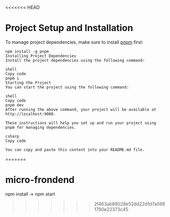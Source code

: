 <<<<<<< HEAD
# Project Setup and Installation

To manage project dependencies, make sure to install [pnpm](https://pnpm.io/) first:

```shell
npm install -g pnpm
Installing Project Dependencies
Install the project dependencies using the following command:

shell
Copy code
pnpm i
Starting the Project
You can start the project using the following command:

shell
Copy code
pnpm dev
After running the above command, your project will be available at http://localhost:9000.

These instructions will help you set up and run your project using pnpm for managing dependencies.

csharp
Copy code

You can copy and paste this content into your README.md file.
```
=======
# micro-frondend
npm install -> npm start
>>>>>>> 2f463ab89028e52dd22d1d7a5991790e22373c45
